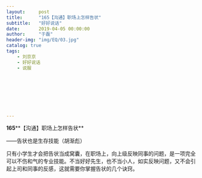 ```yaml
---
layout:     post
title:      "165【沟通】职场上怎样告状"
subtitle:   "好好说话"
date:       2019-04-05 00:00:00
author:     "于磊"
header-img: "img/EQ/03.jpg"
catalog: true
tags:
    - 刘京京
    - 好好说话
    - 说服








---
```


**165****【沟通】职场上怎样告状**

——告状也是生存技能（胡渐彪）

 

只有小学生才会把告状当成窝囊，在职场上，向上级反映同事的问题，是一项完全可以不伤和气的专业技能。不当好好先生，也不当小人，如实反映问题，又不会引起上司和同事的反感，这就需要你掌握告状的几个诀窍。